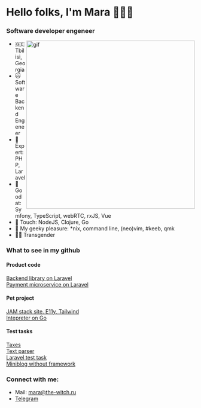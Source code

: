 <h1>Hello folks, I'm Mara 🧙🏼‍♀️</h1>

<h3>Software developer engeneer</h3>

<img align="right" alt="gif" src="https://c.tenor.com/KdZkeFEhZewAAAAC/nap-crt.gif" width="450">
<p align="left">

- 🇬🇪 Tbilisi, Georgia
- 🐱 Software Backend Engeneer
- 🐻 Expert: PHP, Laravel 
- 🐶 Good at: Symfony, TypeScript, webRTC, rxJS, Vue
- 🐨 Touch: NodeJS, Clojure, Go
- 🦊 My geeky pleasure: *nix, command line, (neo)vim, #keeb, qmk 
- 🏳️‍⚧️ Transgender

<h3>What to see in my github</h3>

<h4 align="left">Product code</h3>
<a href="https://github.com/maraloon/cars-structure">Backend library on Laravel</a><br>
<a href="https://github.com/maraloon/payment-part">Payment microservice on Laravel</a>

<h4 align="left">Pet project</h3>
<a href="https://github.com/maraloon/personal-website">JAM stack site. E11y, Tailwind</a><br>
<a href="https://github.com/maraloon/monkey-int">Intepreter on Go</a>

<h4 align="left">Test tasks</h3>
<a href="https://github.com/maraloon/tax">Taxes</a><br>
<a href="https://github.com/maraloon/text-parser">Text parser</a><br>
<a href="https://github.com/maraloon/avangard-test">Laravel test task</a><br>
<a href="https://github.com/maraloon/miniblog">Miniblog without framework</a>
  

<h3 align="left">Connect with me:</h3>

- Mail: <a href="mailto:mara@the-witch.ru">mara@the-witch.ru</a>
- <a href="https://t.me/maraloon">Telegram</a>

<!---
maraloon/maraloon is a ✨ special ✨ repository because its `README.md` (this file) appears on your GitHub profile.
You can click the Preview link to take a look at your changes.
--->
